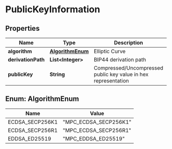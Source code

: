 

# PublicKeyInformation


## Properties

| Name | Type | Description | Notes |
|------------ | ------------- | ------------- | -------------|
|**algorithm** | [**AlgorithmEnum**](#AlgorithmEnum) | Elliptic Curve |  [optional] |
|**derivationPath** | **List&lt;Integer&gt;** | BIP44 derivation path |  [optional] |
|**publicKey** | **String** | Compressed/Uncompressed public key value in hex representation |  [optional] |



## Enum: AlgorithmEnum

| Name | Value |
|---- | -----|
| ECDSA_SECP256K1 | &quot;MPC_ECDSA_SECP256K1&quot; |
| ECDSA_SECP256R1 | &quot;MPC_ECDSA_SECP256R1&quot; |
| EDDSA_ED25519 | &quot;MPC_EDDSA_ED25519&quot; |



